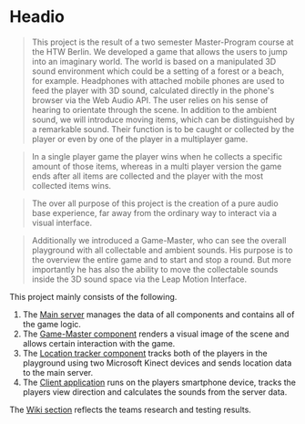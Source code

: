 Headio
=======

> This project is the result of a two semester Master-Program course at the HTW Berlin. We developed a game that allows the users to jump into an imaginary world. The world is based on a manipulated 3D sound environment which could be a setting of a forest or a beach, for example. Headphones with attached mobile phones are used to feed the player with 3D sound, calculated directly in the phone's browser via the Web Audio API. The user relies on his sense of hearing to orientate through the scene. In addition to the ambient sound, we will introduce moving items, which can be distinguished by a remarkable sound. Their function is to be caught or collected by the player or even by one of the player in a multiplayer game. 

> In a single player game the player wins when he collects a specific amount of those items, whereas in a multi player version the game ends after all items are collected and the player with the most collected items wins.

> The over all purpose of this project is the creation of a pure audio base experience, far away from the ordinary way to interact via a visual interface.  

> Additionally we introduced a Game-Master, who can see the overall playground with all collectable and ambient sounds. His purpose is to the overview the entire game and to start and stop a round. But more importantly he has also the ability to move the collectable sounds inside the 3D sound space via the Leap Motion Interface. 


This project mainly consists of the following.

1. The [Main server](https://github.com/creative-media-berlin/cm.mp.3d-audio/tree/master/server-game-logic) manages the data of all components and contains all of the game logic.
2. The [Game-Master component](https://github.com/creative-media-berlin/cm.mp.3d-audio/tree/master/components/game-master) renders a visual image of the scene and allows certain interaction with the game.
3. The [Location tracker component](https://github.com/creative-media-berlin/cm.mp.3d-audio/tree/master/components/location-tracker) tracks both of the players in the playground using two Microsoft Kinect devices and sends location data to the main server.
4. The [Client application](https://github.com/creative-media-berlin/cm.mp.3d-audio/tree/master/server-game-logic/frontend/player) runs on the players smartphone device, tracks the players view direction and calculates the sounds from the server data.


The [Wiki section](https://github.com/creative-media-berlin/cm.mp.3d-audio/wiki) reflects the teams research and testing results.